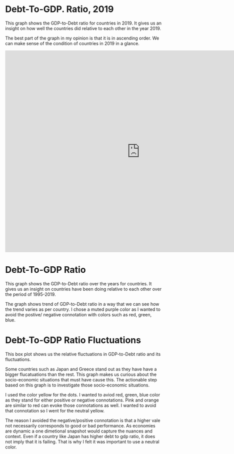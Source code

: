 
<h1>Debt-To-GDP. Ratio, 2019</h1>
<p>This graph shows the GDP-to-Debt ratio for countries in 2019. It gives us an insight on how well the countries did relative to each other in the year 2019.</p>
<p>The best part of the graph in my opinion is that it is in ascending order. We can make sense of the condition of countries in 2019 in a glance.</p>
<iframe src="https://data.oecd.org/chart/6gPq" width="860" height="645" style="border: 0" mozallowfullscreen="true" webkitallowfullscreen="true" allowfullscreen="true"><a href="https://data.oecd.org/chart/6gPq" target="_blank">OECD Chart: General government debt, Total, % of GDP, Annual, 2019</a></iframe>

<h1>Debt-To-GDP Ratio</h1>
<p>This graph shows the GDP-to-Debt ratio over the years for countries. It gives us an insight on countries have been doing relative to each other over the period of 1995-2019.</p>
<p>The graph shows trend of GDP-to-Debt ratio in a way that we can see how the trend varies as per country. I chose a muted purple color as I wanted to avoid the postive/ negative connotation with colors such as red, green, blue. </p>
<div class="flourish-embed flourish-chart" data-src="visualisation/5296805"><script src="https://public.flourish.studio/resources/embed.js"></script></div>

<h1>Debt-To-GDP Ratio Fluctuations</h1>
<p>This box plot shows us the relative fluctuations in GDP-to-Debt ratio and its fluctuations.</p>
<p>Some countries such as Japan and Greece stand out as they have have a bigger flucatuations than the rest. This graph makes us curious about the socio-economic situations that must have cause this. The actionable step based on this graph is to investigate those socio-economic situations.</p>
<p>I used the color yellow for the dots. I wanted to aviod red, green, blue color as they stand for either positive or negative connotations. Pink and orange are similar to red can evoke those connotations as well. I wanted to avoid that connotation so I went for the neutral yellow.</p>
<p>The reason I avoided the negative/positive connotation is that a higher vale not necessarily corresponds to good or bad performance. As economies are dynamic a one dimetional snapshot would capture the nuances and context. Even if a country like Japan has higher debt to gdp ratio, it does not imply that it is failing. That is why I felt it was important to use a neutral color.</p>
<div class="flourish-embed flourish-scatter" data-src="visualisation/5297245"><script src="https://public.flourish.studio/resources/embed.js"></script></div>
